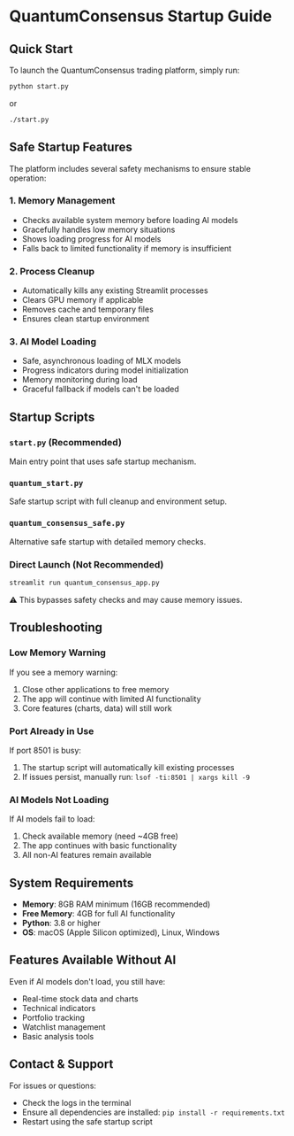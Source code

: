 # QuantumConsensus Startup Guide

## Quick Start

To launch the QuantumConsensus trading platform, simply run:

```bash
python start.py
```

or

```bash
./start.py
```

## Safe Startup Features

The platform includes several safety mechanisms to ensure stable operation:

### 1. **Memory Management**
- Checks available system memory before loading AI models
- Gracefully handles low memory situations
- Shows loading progress for AI models
- Falls back to limited functionality if memory is insufficient

### 2. **Process Cleanup**
- Automatically kills any existing Streamlit processes
- Clears GPU memory if applicable
- Removes cache and temporary files
- Ensures clean startup environment

### 3. **AI Model Loading**
- Safe, asynchronous loading of MLX models
- Progress indicators during model initialization
- Memory monitoring during load
- Graceful fallback if models can't be loaded

## Startup Scripts

### `start.py` (Recommended)
Main entry point that uses safe startup mechanism.

### `quantum_start.py`
Safe startup script with full cleanup and environment setup.

### `quantum_consensus_safe.py`
Alternative safe startup with detailed memory checks.

### Direct Launch (Not Recommended)
```bash
streamlit run quantum_consensus_app.py
```
⚠️ This bypasses safety checks and may cause memory issues.

## Troubleshooting

### Low Memory Warning
If you see a memory warning:
1. Close other applications to free memory
2. The app will continue with limited AI functionality
3. Core features (charts, data) will still work

### Port Already in Use
If port 8501 is busy:
1. The startup script will automatically kill existing processes
2. If issues persist, manually run: `lsof -ti:8501 | xargs kill -9`

### AI Models Not Loading
If AI models fail to load:
1. Check available memory (need ~4GB free)
2. The app continues with basic functionality
3. All non-AI features remain available

## System Requirements

- **Memory**: 8GB RAM minimum (16GB recommended)
- **Free Memory**: 4GB for full AI functionality
- **Python**: 3.8 or higher
- **OS**: macOS (Apple Silicon optimized), Linux, Windows

## Features Available Without AI

Even if AI models don't load, you still have:
- Real-time stock data and charts
- Technical indicators
- Portfolio tracking
- Watchlist management
- Basic analysis tools

## Contact & Support

For issues or questions:
- Check the logs in the terminal
- Ensure all dependencies are installed: `pip install -r requirements.txt`
- Restart using the safe startup script